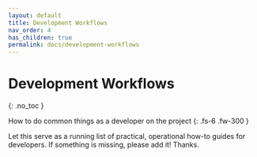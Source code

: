 ```yaml
---
layout: default
title: Development Workflows
nav_order: 4
has_children: true
permalink: docs/development-workflows
---
```


# Development Workflows
{: .no_toc }

How to do common things as a developer on the project
{: .fs-6 .fw-300 }

Let this serve as a running list of practical, operational how-to guides for developers.  If something is missing, please add it!  Thanks.


